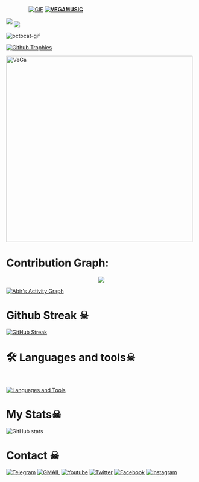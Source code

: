 ㅤ ㅤ ㅤㅤ[![GIF](https://github.com/VeGa/VeGa/blob/main/VeGa.gif)](https://github.com/VeGa)
   [![𝐕𝐄𝐆𝐀𝐌𝐔𝐒𝐈𝐂](https://github-stats-alpha.vercel.app/api?username=VeGa "VeGa")](https://github-stats-alpha.vercel.app/api?username=VeGa "VeGa")
                                                          
  
<img src="https://readme-typing-svg.herokuapp.com?color=00FF00&width=420&lines=🌿+𝐕𝐄𝐆𝐀𝐌𝐔𝐒𝐈𝐂+🌱">


<!--
**VeGa/VeGa** is a ✨ _special_ ✨ repository because its `README.md` (this file) appears on your GitHub profile.



<p align="center">
    <b>ᴠɪsɪᴛᴏʀs</b><br>
 -->    <img align="middle" src="https://profile-counter.glitch.me/VeGa/count.svg" />
</p>
<!---
VeGa/VeGa is a ✨ special ✨ repository because its `README.md` (this file) appears on your GitHub profile.
You can click the Preview link to take a look at your changes.
--->


<img src="https://octodex.github.com/images/daftpunktocat-thomas.gif" id="octocat" alt="octocat-gif" />





  [![Github Trophies](https://github-profile-trophy.vercel.app/?username=VeGa&theme=transparent&no-bg=true&margin-w=15&margin-h=10&row=1&column=6&count_private=true)](https://VeGa.me)
  

<p><img width="494" align="center" src="https://github-readme-stats.vercel.app/api/top-langs?username=VeGa&show_icons=true&locale=en&layout=compact" alt="VeGa" /></p>

# Contribution Graph:


<p align="center">
  <a href="https://github.com/VeGa">
    <img src="https://github-readme-streak-stats.herokuapp.com/?user=VeGa#version3"/>
  </a>
</p>
<a href="https://github.com/VeGa"><img alt="Abir's Activity Graph" src="https://ghactivity.mrayush.me/graph?username=VeGa&bg_color=1F222E&color=F8D866&line=F85D7F&point=FFFFFF&hide_border=true" /></a>



# Github Streak ☠︎︎

  [![GitHub Streak](https://streak-stats.demolab.com?user=VeGa&theme=radical&border_radius=5&date_format=j%20M%5B%20Y%5D&fire=FF8100)](https://VeGa.me)

# 🛠️ Languages and tools☠︎︎
</br>

[![Languages and Tools](https://skillicons.dev/icons?i=androidstudio,bash,vscode,docker,git,github,linux,heroku,arduino,redis,mongodb,java,html,py,c,ts,js,deno,flutter,fastapi&perline=10)](https://VeGa.me)



# My Stats☠︎︎
![ GitHub stats](https://github-readme-stats.vercel.app/api?username=VeGa&show_icons=true&theme=radical)

# Contact ☠︎︎
<a href="https://t.me/cyberdaxx"><img title="Telegram" src="https://img.shields.io/badge/Telegram-%23000000.svg?&style=for-the-badge&logo=telegram&logoColor=61DAFB"></a>
<a href="https://mail.google.com/mail/?view=cm&fs=1&to=thebotolbaba@gmail.com"><img title="GMAIL" src="https://img.shields.io/badge/Gmail-D14836?style=for-the-badge&logo=gmail&logoColor=white"></a>
<a href="https://youtube.com/cyberdaxx"><img title="Youtube" src="https://img.shields.io/badge/youtube-%230077B5.svg?&style=for-the-badge&logo=youtube&logoColor=white"></a>
<a href="https://twitter.com/"><img title="Twitter" src="https://img.shields.io/badge/Twitter-12100E?style=for-the-badge&logo=twitter&logoColor=white"></a>
<a href="https://facebook.com/"><img title="Facebook" src="https://img.shields.io/badge/facebook-%231877F2.svg?&style=for-the-badge&logo=facebook&logoColor=white"></a>
<a href="https://instagram.com/VeGa"><img title="Instagram" src="https://img.shields.io/badge/instagram-%23E4405F.svg?&style=for-the-badge&logo=instagram&logoColor=white"></a>
